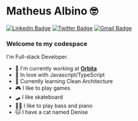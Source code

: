 # Matheus Albino 🤓

[![Linkedin Badge](https://img.shields.io/badge/-LinkedIn-blue?style=flat-square&logo=Linkedin&logoColor=white&link=https://www.linkedin.com/in/matheusalbino/)](https://www.linkedin.com/in/matheusalbino/)
[![Twitter Badge](https://img.shields.io/badge/-Twitter-1ca0f1?style=flat-square&labelColor=1ca0f1&logo=twitter&logoColor=white&link=https://twitter.com/equaldev)](https://twitter.com/equaldev)
[![Gmail Badge](https://img.shields.io/badge/-Gmail-c14438?style=flat-square&logo=Gmail&logoColor=white&link=mailto:m.nunes.albino@gmail.com)](mailto:m.nunes.albino@gmail.com)

### Welcome to my codespace

I'm Full-stack Developer.

 - 🔭 I'm currently working at **[Orbita](https://www.linkedin.com/company/orbitacc/)**
 - 💙 In love with Javascript/TypeScript
 - 🌱 Currently learning Clean Architecture
 - 🎮 I like to play games 
 - 🛹 I like skateboard
 - 🎹🎸 I like to play bass and piano
 - 🐱 I have a cat named Denise
